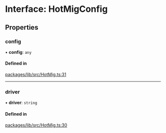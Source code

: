 # Interface: HotMigConfig

## Properties

### config

• **config**: `any`

#### Defined in

[packages/lib/src/HotMig.ts:31](https://github.com/Knaackee/hotmig/blob/7c5e64a/packages/lib/src/HotMig.ts#L31)

___

### driver

• **driver**: `string`

#### Defined in

[packages/lib/src/HotMig.ts:30](https://github.com/Knaackee/hotmig/blob/7c5e64a/packages/lib/src/HotMig.ts#L30)

